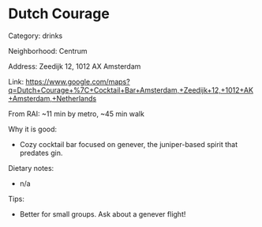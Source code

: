 # Dutch Courage

Category: drinks

Neighborhood: Centrum

Address: Zeedijk 12, 1012 AX Amsterdam

Link: https://www.google.com/maps?q=Dutch+Courage+%7C+Cocktail+Bar+Amsterdam,+Zeedijk+12,+1012+AK+Amsterdam,+Netherlands

From RAI: ~11 min by metro, ~45 min walk

Why it is good:
- Cozy cocktail bar focused on genever, the juniper-based spirit that predates gin.

Dietary notes:
- n/a

Tips:
- Better for small groups. Ask about a genever flight!
